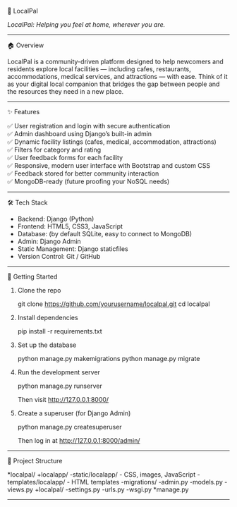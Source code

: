 🌟 LocalPal

_LocalPal: Helping you feel at home, wherever you are._

---

🏠 Overview

LocalPal is a community-driven platform designed to help newcomers and residents explore local facilities — including cafes, restaurants, accommodations, medical services, and attractions — with ease. Think of it as your digital local companion that bridges the gap between people and the resources they need in a new place.

---

✨ Features

✅ User registration and login with secure authentication  
✅ Admin dashboard using Django’s built-in admin  
✅ Dynamic facility listings (cafes, medical, accommodation, attractions)  
✅ Filters for category and rating  
✅ User feedback forms for each facility  
✅ Responsive, modern user interface with Bootstrap and custom CSS  
✅ Feedback stored for better community interaction  
✅ MongoDB-ready (future proofing your NoSQL needs)

---

🛠 Tech Stack

- Backend: Django (Python)
- Frontend: HTML5, CSS3, JavaScript
- Database: (by default SQLite, easy to connect to MongoDB)
- Admin: Django Admin
- Static Management: Django staticfiles
- Version Control: Git / GitHub

---

🚀 Getting Started

1. Clone the repo

   git clone https://github.com/yourusername/localpal.git
   cd localpal

2. Install dependencies

   pip install -r requirements.txt

3. Set up the database

   python manage.py makemigrations
   python manage.py migrate

4. Run the development server

   python manage.py runserver

   Then visit http://127.0.0.1:8000/

5. Create a superuser (for Django Admin)

   python manage.py createsuperuser

   Then log in at http://127.0.0.1:8000/admin/

---

📂 Project Structure

*localpal/
  +localapp/
    -static/localapp/        - CSS, images, JavaScript
    -templates/localapp/     - HTML templates
    -migrations/
    -admin.py
    -models.py
    -views.py
  +localpal/
    -settings.py
    -urls.py
    -wsgi.py
*manage.py

---

